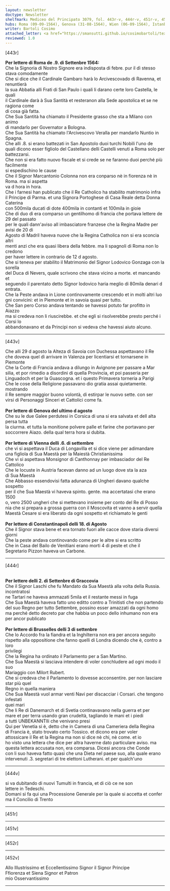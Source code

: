 ```yaml
---
layout: newsletter
doctype: Newsletter
shelfmark: Mediceo del Principato 3079, fol. 443r-v, 444r-v, 451r-v, 452r-v
hubs: Roma (09-09-1564), Genova (31-08-1564), Wien (06-09-1564), Istanbul (18-08-1564), Krakow (02-09-1564), Bruxelles (03-09-1564)
writer: Bartoli Cosimo
attached_letter: <a href="https://smansutti.github.io/cosimobartoli/texts/Carteggio_Universale_031/">Carteggio_Universale_031</a>
reviewed: 1.0
---
```


[443r]  
  
  
<strong>Per lettere di Roma de .9. di Settenbre 1564:</strong>  
Che la Signoria di Nostro Signore era indisposta di febre. pur il dì stesso stava comodamente  
Che si dice che il Cardinale Gambaro harà lo Arcivescovado di Ravenna, et renuntierà  
la sua Abbatia alli Frati di San Paulo i quali li darano certe loro Castella, le quali  
il Cardinale darà à Sua Santità et resteranon alla Sede apostolica et se ne ragiona come  
di cosa già fatta.  
Che Sua Santità ha chiamato il Presidente grasso che sta a Milano con animo  
di mandarlo per Governator a Bologna.  
Che Sua Santità ha chiamato l'Arcivescovo Veralla per mandarlo Nuntio in Spagna.  
Che alli .8. si erano battezati in San Apostolo duoi turchi Nobili l'uno de  
quali dicono esser figliolo del Castellano delli Castelli venuti a Roma solo per  
battezzarsi.  
Che non si era fatto nuovo fiscale et si crede se ne faranno duoi perché più facilmente  
si espedischino le cause  
Che il Signor Marcantonio Colonna non era conparso nè in fiorenza nè in Roma. ma si aspetta  
va d hora in hora.  
Che i farnesi han publicato che il Re Catholico ha stabilito matrimonio infra  
il Principe di Parma. et una Signora Portoghese di Casa Reale detta Donna Caterina  
con 500mila ducati di dote 400mila in contanti et 100mila in gioie  
Che di duo dì era comparso un gentilhomo di francia che portava lettere de 29 del passato  
per le quali dann'aviso all imbasciatore franzese che la Regina Madre per avisi de 20 di  
Agosto di Madril haveva nuove che la Regina Catholica non si era sconcia altri  
menti anzi che era quasi libera della febbre. ma li spagnoli di Roma non lo credono  
per haver lettere in contrario de 12 d agosto.  
Che si teneva per stabilito il Matrimonio del Signor Lodovico Gonzaga con la sorella  
del Duca di Nevers, quale scrivono che stava vicino a morte. et mancando et  
seguendo il parentato detto Signor lodovico haria meglio di 80mila denari d entrata.  
Che la Peste andava in Lione continovamente crescendo et in molti altri luo  
gni convicini: et in Piemonte et in savoia quasi per tutto.  
Che San pero Corso andava tentando se havessi potuto far profitto in Aiazzo  
ma si credeva non li riuscirebbe. et che egli si risolverebbe presto perché i Corsi lo  
abbandonavano et da Principi non si vedeva che havessi aiuto alcuno.  
  
---  

[443v]  
  
  
Che alli 29 d agosto la Alteza di Savoia con Duchessa aspettavano il Re  
che doveva quel dì arrivare in Valenza per licentiarsi et tornarsene in Piemonte  
Che la Corte di Francia andava a dilungo in Avignone per passare a Mar  
silia, et por rimedio a disordini di quella Provincia, et poi passeria per  
Linguadoch et per la Guascogna. et i questo Primavera torneria a Parigi  
Che le cose della Religione passavano dio gratia assai quietamente. mostrando  
il Re sempre maggior buono volontà, di estirpar le nuovo sette. con ser  
virsi di Personaggi Sinceri et Cattolici come fa.  
<br/><strong>Per lettere di Genova del ultimo d agosto</strong>  
Che su le due Galee perdutesi in Corsica di una si era salvata et dell alta persa tutta  
la ciurma. et tutta la monitione polvere palle et farine che portavano per  
soccorrere Aiazo. della qual terra hora si dubita.  
<br/><strong>Per lettere di Vienna delli .6. di settembre</strong>  
che vi si aspettava il Duca di Longavilla et si dice viene per adimandare  
una figliola di Sua Maestà per la Maiestà Christianissima  
Che vi si aspettava Monsignor di Canthonnay per imbasciador del Re Cattolico  
Che le locuste in Austria facevan danno ad un luogo dove sta la aza  
di Sua Maestà  
Che Abbasso essendovisi fatta adunanza di Ungheri davano qualche sospetto  
per il che Sua Maestà vi haveva spinto. gente. ma accertatasi che erano 1500  
o, vero 2500 ungheri che si mettevano insieme per conto del Re di Posso  
nia che si prepara a grossa guerra con il Moscovita et vanno a servir quella  
Maestà Cesare si era liberato da ogni sospetto et richiamato le genti  
<br/><strong>Per lettere di Constantinapoli delli 18. di Agosto</strong>  
Che il Signor stava bene et era tornato fuori alle cacce dove staria diversi  
giorni  
Che la peste andava continovando come per le altre si era scritto  
Che in Casa del Bailo de Venitiani erano morti 4 di peste et che il  
Segretario Pizzon haveva un Carbone.  
  
---  

[444r]  
  
  
<br/><strong>Per lettere delli 2. di Settenbre di Graccovia</strong>  
Che il Signor Laschi che fu Mandato da Sua Maestà alla volta della Russia. incontratosi  
ne Tartari ne haveva ammazati 5mila et il restante messi in fuga  
Che Sua Maestà haveva fatto uno editto contro a Trinitisti che non partendo  
del suo Regno per tutto Settembre, possino esser amazzati da ogni homo  
ma perché detto decreto par che habbia un poco dello inhumano non era per ancor publicato  
<br/><strong>Per lettere di Brusselles delli 3 di settenbre</strong>  
Che lo Accordo fra la fiandra et la Inghilterra non era per ancora seguito  
rispetto alla oppositione che fanno quelli di Londra dicendo che è, contro a loro  
privilegi  
Che la Regina ha ordinato il Parlamento per a San Martino.  
Che Sua Maestà si lasciava intendere di voler conchludere ad ogni modo il suo  
Mariaggio con Milort Rubert.  
Che si credeva che il Parlamento lo dovesse acconsentire. per non lasciare star più quel  
Regno in quella maniera  
Che Sua Maestà vuol armar venti Navi per discacciar i Corsari. che tengono infestati  
quei mari  
Che li Re di Danemarch et di Svetia continavavano nella guerra et per  
mare et per terra usando gran crudeltà, tagliando le mani et i piedi  
a tutti UNBEKANNTlli che venivano presi  
Qui per Venetia si è, detto che in Camera di una Cameriera della Regina  
di Francia è, stato trovato certo Tossico. et dicono era per voler  
attossicare il Re et la Regina ma non si dice nè chi, nè come. et io  
ho visto una lettera che dice per altra haverne dato particulare aviso. ma  
questa lettera accusata non, era comparsa. Dicesi ancora che Conde  
con li suo haveva fatto quasi che una Dieta nel paese suo, alla quale erano  
intervenuti .3. segretari di tre elettoni Lutherani. et per qualch'uno  
  
---  

[444v]  
  
  
si va dubitando di nuovi Tumulti in francia, et di ciò ce ne son  
lettere in Tedeschi.  
Domani si fa qui una Processione Generale per la quale si accetta et confer  
ma il Concilio di Trento  
  
---  

[451r]  
  
  
  
---  

[451v]  
  
  
  
---  

[452r]  
  
  
  
---  

[452v]  
  
  
Allo Illustrissimo et Eccellentissimo Signor il Signor Principe  
Ffiorenza et Siena Signor et Patron  
mio Osservantissimo  
  
---  

